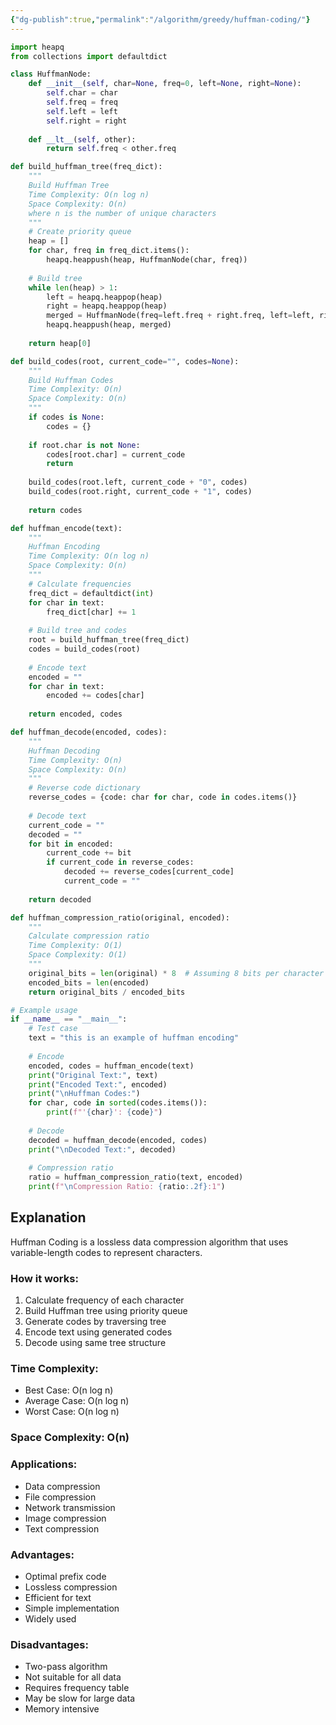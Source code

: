 ```yaml
---
{"dg-publish":true,"permalink":"/algorithm/greedy/huffman-coding/"}
---
```


```python
import heapq
from collections import defaultdict

class HuffmanNode:
    def __init__(self, char=None, freq=0, left=None, right=None):
        self.char = char
        self.freq = freq
        self.left = left
        self.right = right
    
    def __lt__(self, other):
        return self.freq < other.freq

def build_huffman_tree(freq_dict):
    """
    Build Huffman Tree
    Time Complexity: O(n log n)
    Space Complexity: O(n)
    where n is the number of unique characters
    """
    # Create priority queue
    heap = []
    for char, freq in freq_dict.items():
        heapq.heappush(heap, HuffmanNode(char, freq))
    
    # Build tree
    while len(heap) > 1:
        left = heapq.heappop(heap)
        right = heapq.heappop(heap)
        merged = HuffmanNode(freq=left.freq + right.freq, left=left, right=right)
        heapq.heappush(heap, merged)
    
    return heap[0]

def build_codes(root, current_code="", codes=None):
    """
    Build Huffman Codes
    Time Complexity: O(n)
    Space Complexity: O(n)
    """
    if codes is None:
        codes = {}
    
    if root.char is not None:
        codes[root.char] = current_code
        return
    
    build_codes(root.left, current_code + "0", codes)
    build_codes(root.right, current_code + "1", codes)
    
    return codes

def huffman_encode(text):
    """
    Huffman Encoding
    Time Complexity: O(n log n)
    Space Complexity: O(n)
    """
    # Calculate frequencies
    freq_dict = defaultdict(int)
    for char in text:
        freq_dict[char] += 1
    
    # Build tree and codes
    root = build_huffman_tree(freq_dict)
    codes = build_codes(root)
    
    # Encode text
    encoded = ""
    for char in text:
        encoded += codes[char]
    
    return encoded, codes

def huffman_decode(encoded, codes):
    """
    Huffman Decoding
    Time Complexity: O(n)
    Space Complexity: O(n)
    """
    # Reverse code dictionary
    reverse_codes = {code: char for char, code in codes.items()}
    
    # Decode text
    current_code = ""
    decoded = ""
    for bit in encoded:
        current_code += bit
        if current_code in reverse_codes:
            decoded += reverse_codes[current_code]
            current_code = ""
    
    return decoded

def huffman_compression_ratio(original, encoded):
    """
    Calculate compression ratio
    Time Complexity: O(1)
    Space Complexity: O(1)
    """
    original_bits = len(original) * 8  # Assuming 8 bits per character
    encoded_bits = len(encoded)
    return original_bits / encoded_bits

# Example usage
if __name__ == "__main__":
    # Test case
    text = "this is an example of huffman encoding"
    
    # Encode
    encoded, codes = huffman_encode(text)
    print("Original Text:", text)
    print("Encoded Text:", encoded)
    print("\nHuffman Codes:")
    for char, code in sorted(codes.items()):
        print(f"'{char}': {code}")
    
    # Decode
    decoded = huffman_decode(encoded, codes)
    print("\nDecoded Text:", decoded)
    
    # Compression ratio
    ratio = huffman_compression_ratio(text, encoded)
    print(f"\nCompression Ratio: {ratio:.2f}:1")
```

## Explanation
Huffman Coding is a lossless data compression algorithm that uses variable-length codes to represent characters.

### How it works:
1. Calculate frequency of each character
2. Build Huffman tree using priority queue
3. Generate codes by traversing tree
4. Encode text using generated codes
5. Decode using same tree structure

### Time Complexity:
- Best Case: O(n log n)
- Average Case: O(n log n)
- Worst Case: O(n log n)

### Space Complexity: O(n)

### Applications:
- Data compression
- File compression
- Network transmission
- Image compression
- Text compression

### Advantages:
- Optimal prefix code
- Lossless compression
- Efficient for text
- Simple implementation
- Widely used

### Disadvantages:
- Two-pass algorithm
- Not suitable for all data
- Requires frequency table
- May be slow for large data
- Memory intensive 